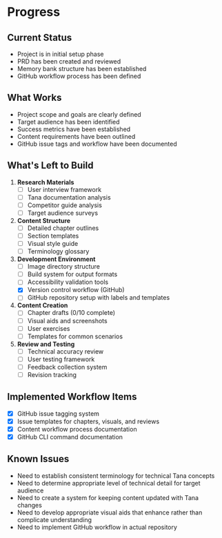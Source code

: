 # Progress

## Current Status
- Project is in initial setup phase
- PRD has been created and reviewed
- Memory bank structure has been established
- GitHub workflow process has been defined

## What Works
- Project scope and goals are clearly defined
- Target audience has been identified
- Success metrics have been established
- Content requirements have been outlined
- GitHub issue tags and workflow have been documented

## What's Left to Build
1. **Research Materials**
   - [ ] User interview framework
   - [ ] Tana documentation analysis
   - [ ] Competitor guide analysis
   - [ ] Target audience surveys

2. **Content Structure**
   - [ ] Detailed chapter outlines
   - [ ] Section templates
   - [ ] Visual style guide
   - [ ] Terminology glossary

3. **Development Environment**
   - [ ] Image directory structure
   - [ ] Build system for output formats
   - [ ] Accessibility validation tools
   - [x] Version control workflow (GitHub)
   - [ ] GitHub repository setup with labels and templates

4. **Content Creation**
   - [ ] Chapter drafts (0/10 complete)
   - [ ] Visual aids and screenshots
   - [ ] User exercises
   - [ ] Templates for common scenarios

5. **Review and Testing**
   - [ ] Technical accuracy review
   - [ ] User testing framework
   - [ ] Feedback collection system
   - [ ] Revision tracking

## Implemented Workflow Items
- [x] GitHub issue tagging system
- [x] Issue templates for chapters, visuals, and reviews
- [x] Content workflow process documentation
- [x] GitHub CLI command documentation

## Known Issues
- Need to establish consistent terminology for technical Tana concepts
- Need to determine appropriate level of technical detail for target audience
- Need to create a system for keeping content updated with Tana changes
- Need to develop appropriate visual aids that enhance rather than complicate understanding
- Need to implement GitHub workflow in actual repository 